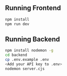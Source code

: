 ## Running Frontend

```sh
npm install
npm run dev
```


## Running Backend
```sh
npm install nodemon -g
cd backend
cp .env.example .env
<Add your API key to .env>
nodemon server.cjs
```

